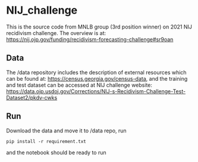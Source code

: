 # NIJ_challenge
This is the source code from MNLB group (3rd position winner) on 2021 NIJ recidivism challenge. The overview is at: https://nij.ojp.gov/funding/recidivism-forecasting-challenge#sr9oan

## Data
The /data repository includes the description of external resources which can be found at: https://census.georgia.gov/census-data, and the training and test dataset can be accessed at NIJ challenge website: https://data.ojp.usdoj.gov/Corrections/NIJ-s-Recidivism-Challenge-Test-Dataset2/pkdv-cwks 

## Run
Download the data and move it to /data repo, run 

`pip install -r requirement.txt`

and the notebook should be ready to run
